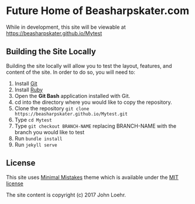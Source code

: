 # Future Home of Beasharpskater.com

While in development, this site will be viewable at https://beasharpskater.github.io/Mytest

## Building the Site Locally

Building the site locally will allow you to test the layout, features, and content of the site. In order to do so, you will need to:

1. Install [Git](https://git-scm.com/)
1. Install [Ruby](https://www.ruby-lang.org/en/documentation/installation/)
1. Open the **Git Bash** application installed with Git.
1. cd into the directory where you would like to copy the repository.
1. Clone the repository `git clone https://beasharpskater.github.io/Mytest.git`
1. Type `cd Mytest`
1. Type `git checkout BRANCH-NAME` replacing BRANCH-NAME with the branch you would like to test
1. Run `bundle install`
1. Run `jekyll serve`

## License

This site uses [Minimal Mistakes](https://github.com/mmistakes/minimal-mistakes) theme which is available under the [MIT license](https://github.com/mmistakes/minimal-mistakes/blob/master/LICENSE.txt)

The site content is copyright (c) 2017 John Loehr.
